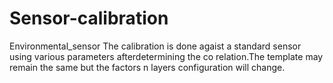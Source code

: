 # Sensor-calibration
Environmental_sensor
The calibration is done agaist a standard sensor using various parameters afterdetermining the co relation.The template may remain the same but the factors n layers configuration will change.
